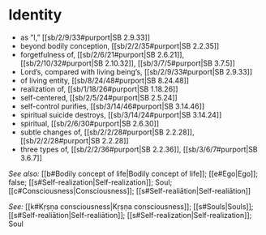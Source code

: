 # Identity

* as ”I,” [[sb/2/9/33#purport|SB 2.9.33]]
* beyond bodily conception, [[sb/2/2/35#purport|SB 2.2.35]]
* forgetfulness of, [[sb/2/6/21#purport|SB 2.6.21]], [[sb/2/10/32#purport|SB 2.10.32]], [[sb/3/7/5#purport|SB 3.7.5]]
* Lord’s, compared with living being’s, [[sb/2/9/33#purport|SB 2.9.33]]
* of living entity, [[sb/8/24/48#purport|SB 8.24.48]]
* realization of, [[sb/1/18/26#purport|SB 1.18.26]]
* self-centered, [[sb/2/5/24#purport|SB 2.5.24]]
* self-control purifies, [[sb/3/14/46#purport|SB 3.14.46]]
* spiritual suicide destroys, [[sb/3/14/24#purport|SB 3.14.24]]
* spiritual, [[sb/2/6/30#purport|SB 2.6.30]]
* subtle changes of, [[sb/2/2/28#purport|SB 2.2.28]], [[sb/2/2/28#purport|SB 2.2.28]]
* three types of, [[sb/2/2/36#purport|SB 2.2.36]], [[sb/3/6/7#purport|SB 3.6.7]]

*See also:* [[b#Bodily concept of life|Bodily concept of life]]; [[e#Ego|Ego]]; false; [[s#Self-realization|Self-realization]]; Soul; [[c#Consciousness|Consciousness]]; [[s#Self-realiātion|Self-realiātion]]

*See:* [[k#Kṛṣṇa consciousness|Kṛṣṇa consciousness]]; [[s#Souls|Souls]]; [[s#Self-realiātion|Self-realiātion]]; [[s#Self-realization|Self-realization]]; Soul
